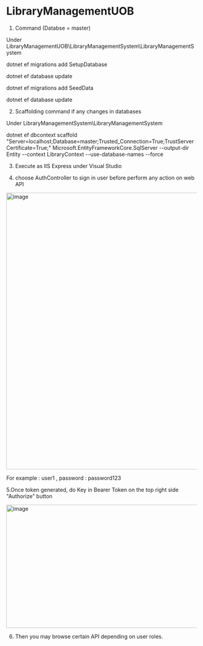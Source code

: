 # LibraryManagementUOB
1. Command (Databse = master)

Under LibraryManagementUOB\LibraryManagementSystem\LibraryManagementSystem

dotnet ef migrations add SetupDatabase

dotnet ef database update
 
dotnet ef migrations add SeedData

dotnet ef database update


2. Scaffolding command if any changes in databases

Under LibraryManagementSystem\LibraryManagementSystem 

dotnet ef dbcontext scaffold "Server=localhost;Database=master;Trusted_Connection=True;TrustServerCertificate=True;" Microsoft.EntityFrameworkCore.SqlServer --output-dir Entity --context LibraryContext --use-database-names --force


3. Execute as IIS Express under Visual Studio


4. choose AuthController to sign in user before perform any action on web API
   
<img width="1832" height="730" alt="image" src="https://github.com/user-attachments/assets/a598b7da-6f7e-4f6f-9a71-57e0a90b871e" />

For example : user1 , password : password123


5.Once token generated, do Key in Bearer Token on the top right side "Authorize" button

<img width="655" height="325" alt="image" src="https://github.com/user-attachments/assets/23af7ed0-2602-4b59-a9bf-d879a7beb31c" />


6. Then you may browse certain API depending on user roles.
